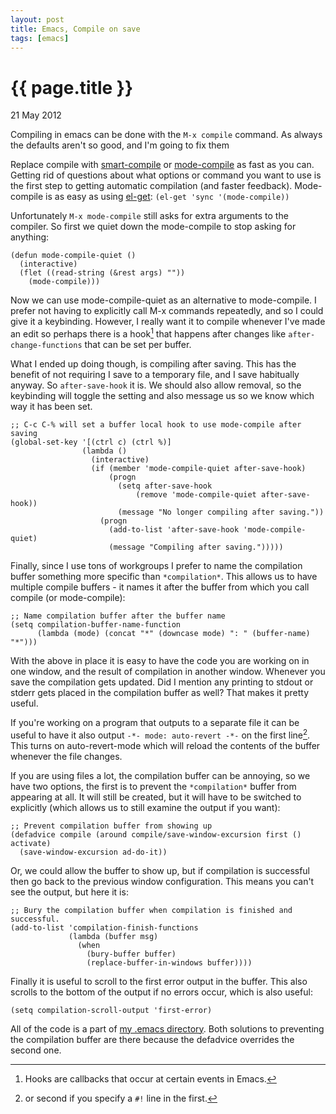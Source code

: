 ```yaml
---
layout: post
title: Emacs, Compile on save
tags: [emacs]
---
```


{{ page.title }}
================
<p class="meta">21 May 2012</p>

Compiling in emacs can be done with the `M-x compile` command. As always the defaults aren't so good, and I'm going to fix them

Replace compile with [smart-compile](http://www.emacswiki.org/emacs/SmartCompile) or [mode-compile](http://emacswiki.org/emacs/ModeCompile) as fast as you can. Getting rid of questions about what options or command you want to use is the first step to getting automatic compilation (and faster feedback). Mode-compile is as easy as using [el-get](https://github.com/dimitri/el-get): `(el-get 'sync '(mode-compile))`

Unfortunately `M-x mode-compile` still asks for extra arguments to the compiler. So first we quiet down the mode-compile to stop asking for anything:

~~~
(defun mode-compile-quiet ()
  (interactive)
  (flet ((read-string (&rest args) ""))
    (mode-compile)))
~~~

Now we can use mode-compile-quiet as an alternative to mode-compile. I prefer not having to explicitly call M-x commands repeatedly, and so I could give it a keybinding. However, I really want it to compile whenever I've made an edit so perhaps there is a hook[^1] that happens after changes like `after-change-functions` that can be set per buffer.

What I ended up doing though, is compiling after saving. This has the benefit of not requiring I save to a temporary file, and I save habitually anyway. So `after-save-hook` it is. We should also allow removal, so the keybinding will toggle the setting and also message us so we know which way it has been set.

~~~
;; C-c C-% will set a buffer local hook to use mode-compile after saving
(global-set-key '[(ctrl c) (ctrl %)]
                (lambda () 
                  (interactive)
                  (if (member 'mode-compile-quiet after-save-hook)
                      (progn
                        (setq after-save-hook 
                            (remove 'mode-compile-quiet after-save-hook))
                        (message "No longer compiling after saving."))
                    (progn
                      (add-to-list 'after-save-hook 'mode-compile-quiet)
                      (message "Compiling after saving.")))))
~~~

Finally, since I use tons of workgroups I prefer to name the compilation buffer something more specific than `*compilation*`. This allows us to have multiple compile buffers - it names it after the buffer from which you call compile (or mode-compile):

~~~
;; Name compilation buffer after the buffer name
(setq compilation-buffer-name-function 
      (lambda (mode) (concat "*" (downcase mode) ": " (buffer-name) "*")))
~~~

With the above in place it is easy to have the code you are working on in one window, and the result of compilation in another window. Whenever you save the compilation gets updated. Did I mention any printing to stdout or stderr gets placed in the compilation buffer as well? That makes it pretty useful.

If you're working on a program that outputs to a separate file it can be useful to have it also output `-*- mode: auto-revert -*-` on the first line[^2]. This turns on auto-revert-mode which will reload the contents of the buffer whenever the file changes.

If you are using files a lot, the compilation buffer can be annoying, so we have two options, the first is to prevent the `*compilation*` buffer from appearing at all. It will still be created, but it will have to be switched to explicitly (which allows us to still examine the output if you want):

~~~
;; Prevent compilation buffer from showing up
(defadvice compile (around compile/save-window-excursion first () activate)
  (save-window-excursion ad-do-it))
~~~

Or, we could allow the buffer to show up, but if compilation is successful then go back to the previous window configuration. This means you can't see the output, but here it is:

~~~
;; Bury the compilation buffer when compilation is finished and successful.
(add-to-list 'compilation-finish-functions
             (lambda (buffer msg)
               (when 
                 (bury-buffer buffer)
                 (replace-buffer-in-windows buffer))))
~~~

Finally it is useful to scroll to the first error output in the buffer. This also scrolls to the bottom of the output if no errors occur, which is also useful:

~~~
(setq compilation-scroll-output 'first-error)
~~~

All of the code is a part of [my .emacs directory](https://github.com/vwood/.emacs.d). Both solutions to preventing the compilation buffer are there because the defadvice overrides the second one.

[^1]: Hooks are callbacks that occur at certain events in Emacs.
[^2]: or second if you specify a `#!` line in the first.
